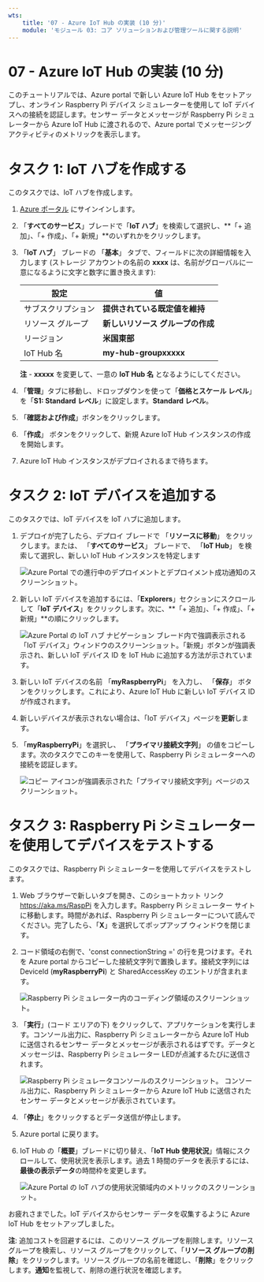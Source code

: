 ```yaml
---
wts:
    title: '07 - Azure IoT Hub の実装 (10 分)'
    module: 'モジュール 03: コア ソリューションおよび管理ツールに関する説明'
---
```

# 07 - Azure IoT Hub の実装 (10 分)

このチュートリアルでは、Azure portal で新しい Azure IoT Hub をセットアップし、オンライン Raspberry Pi デバイス シミュレーターを使用して IoT デバイスへの接続を認証します。センサー データとメッセージが Raspberry Pi シミュレーターから Azure IoT Hub に渡されるので、Azure portal でメッセージング アクティビティのメトリックを表示します。

# タスク 1: IoT ハブを作成する 

このタスクでは、IoT ハブを作成します。 

1. [Azure ポータル](https://portal.azure.com) にサインインします。

2. 「**すべてのサービス**」ブレードで「**IoT ハブ**」を検索して選択し、**「+ 追加」、「+ 作成」、「+ 新規」**のいずれかをクリックします。

3. 「**IoT ハブ**」 ブレードの 「**基本**」 タブで、フィールドに次の詳細情報を入力します (ストレージ アカウントの名前の **xxxx** は、名前がグローバルに一意になるように文字と数字に置き換えます):

    | 設定 | 値 |
    |--|--|
    | サブスクリプション | **提供されている既定値を維持** |
    | リソース グループ | **新しいリソース グループの作成** |
    | リージョン | **米国東部** |
    | IoT Hub 名 | **my-hub-groupxxxxx** |

    **注** -  **xxxxx** を変更して、一意の **IoT Hub 名** となるようにしてください。

4. 「**管理**」タブに移動し、ドロップダウンを使って「**価格とスケール レベル**」を「**S1: Standard レベル**」に設定します。**Standard レベル**。

5. 「**確認および作成**」ボタンをクリックします。

6. 「**作成**」 ボタンをクリックして、新規 Azure IoT Hub インスタンスの作成を開始します。

7. Azure IoT Hub インスタンスがデプロイされるまで待ちます。 

# タスク 2: IoT デバイスを追加する

このタスクでは、IoT デバイスを IoT ハブに追加します。 

1. デプロイが完了したら、デプロイ ブレードで 「**リソースに移動**」 をクリックします。または、 「**すべてのサービス**」 ブレードで、 「**IoT Hub**」 を検索して選択し、新しい IoT Hub インスタンスを特定します

	![Azure Portal での進行中のデプロイメントとデプロイメント成功通知のスクリーンショット。](../images/0601.png)

2. 新しい IoT デバイスを追加するには、「**Explorers**」セクションにスクロールして「**IoT デバイス**」をクリックします。次に、**「+ 追加」、「+ 作成」、「+ 新規」**の順にクリックします。

	![Azure Portal の IoT ハブ ナビゲーション ブレード内で強調表示される「IoT デバイス」ウィンドウのスクリーンショット。「新規」ボタンが強調表示され、新しい IoT デバイス ID を IoT Hub に追加する方法が示されています。](../images/0602.png)

3. 新しい IoT デバイスの名前 「**myRaspberryPi**」 を入力し、 「**保存**」 ボタンをクリックします。これにより、Azure IoT Hub に新しい IoT デバイス ID が作成されます。

4. 新しいデバイスが表示されない場合は、「IoT デバイス」ページを**更新**します。 

5. 「**myRaspberryPi**」を選択し、 「**プライマリ接続文字列**」 の値をコピーします。次のタスクでこのキーを使用して、Raspberry Pi シミュレーターへの接続を認証します。

	![コピー アイコンが強調表示された「プライマリ接続文字列」ページのスクリーンショット。](../images/0603.png)

# タスク 3: Raspberry Pi シミュレーターを使用してデバイスをテストする

このタスクでは、Raspberry Pi シミュレーターを使用してデバイスをテストします。 

1. Web ブラウザーで新しいタブを開き、このショートカット リンク https://aka.ms/RaspPi を入力します。Raspberry Pi シミュレーター サイトに移動します。時間があれば、Raspberry Pi シミュレーターについて読んでください。完了したら、「**X**」を選択してポップアップ ウィンドウを閉じます。

2. コード領域の右側で、'const connectionString =' の行を見つけます。それを Azure portal からコピーした接続文字列で置換します。接続文字列には DeviceId (**myRaspberryPi**) と SharedAccessKey のエントリが含まれます。

	![Raspberry Pi シミュレーター内のコーディング領域のスクリーンショット。](../images/0604.png)

3. 「**実行**」(コード エリアの下) をクリックして、アプリケーションを実行します。コンソール出力に、Raspberry Pi シミュレーターから Azure IoT Hub に送信されるセンサー データとメッセージが表示されるはずです。データとメッセージは、Raspberry Pi シミュレーター LEDが点滅するたびに送信されます。 

	![Raspberry Pi シミュレータコンソールのスクリーンショット。  コンソール出力に、Raspberry Pi シミュレーターから Azure IoT Hub に送信されたセンサー データとメッセージが表示されています。](../images/0605.png)

5. 「**停止**」をクリックするとデータ送信が停止します。

6. Azure portal に戻ります。

7. IoT Hub の「**概要**」ブレードに切り替え、「**IoT Hub 使用状況**」情報にスクロールして、使用状況を表示します。過去 1 時間のデータを表示するには、**最後の表示データ**の時間枠を変更します。

	![Azure Portal の IoT ハブの使用状況領域内のメトリックのスクリーンショット。](../images/0606.png)


お疲れさまでした。IoT デバイスからセンサー データを収集するように Azure IoT Hub をセットアップしました。

**注**: 追加コストを回避するには、このリソース グループを削除します。リソース グループを検索し、リソース グループをクリックして、「**リソース グループの削除**」をクリックします。リソース グループの名前を確認し、「**削除**」をクリックします。**通知**を監視して、削除の進行状況を確認します。
